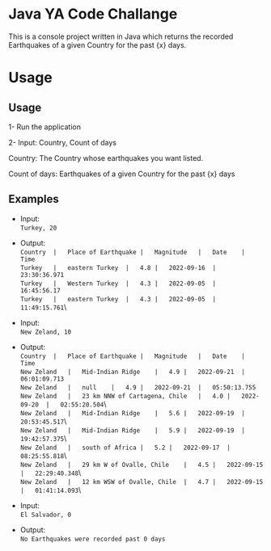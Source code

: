 
# Java YA Code Challange

This is a console project written in Java which returns the recorded Earthquakes of a given
Country for the past {x} days.


# Usage


## Usage

1- Run the application

2- Input: Country, Count of days

Country: The Country whose earthquakes you want listed.

Count of days:  Earthquakes of a given Country for the past {x} days


## Examples

- Input:\
  `Turkey, 20`

* Output:\
  `Country	|	Place of Earthquake	|	Magnitude	|	Date	|	Time`\
  `Turkey	|	eastern Turkey	|	4.8	|	2022-09-16	|	23:30:36.971`\
  `Turkey	|	Western Turkey	|	4.3	|	2022-09-05	|	16:45:56.17`\
  `Turkey	|	eastern Turkey	|	4.3	|	2022-09-05	|	11:49:15.761`\		
	
- Input:\
  `New Zeland, 10`

* Output:\
  `Country	|	Place of Earthquake	|	Magnitude	|	Date	|	Time`\
  `New Zeland	|	Mid-Indian Ridge	|	4.9	|	2022-09-21	|	06:01:09.713`\
  `New Zeland	|	null	|	4.9	|	2022-09-21	|	05:50:13.755`\
  `New Zeland	|	23 km NNW of Cartagena, Chile	|	4.0	|	2022-09-20	|	02:55:20.504`\		
  `New Zeland	|	Mid-Indian Ridge	|	5.6	|	2022-09-19	|	20:53:45.517`\		
  `New Zeland	|	Mid-Indian Ridge	|	5.9	|	2022-09-19	|	19:42:57.375`\		
  `New Zeland	|	south of Africa	|	5.2	|	2022-09-17	|	08:25:55.818`\		
  `New Zeland	|	29 km W of Ovalle, Chile	|	4.5	|	2022-09-15	|	22:29:40.348`\		
  `New Zeland	|	12 km WSW of Ovalle, Chile	|	4.7	|	2022-09-15	|	01:41:14.093`\

- Input:\
  `El Salvador, 0`

* Output:\
  `No Earthquakes were recorded past 0 days`